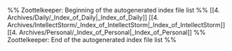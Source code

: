 %% Zoottelkeeper: Beginning of the autogenerated index file list  %%
 [[4. Archives/Daily/_Index_of_Daily|_Index_of_Daily]]
 [[4. Archives/IntellectStorm/_Index_of_IntellectStorm|_Index_of_IntellectStorm]]
 [[4. Archives/Personal/_Index_of_Personal|_Index_of_Personal]]
%% Zoottelkeeper: End of the autogenerated index file list  %%

